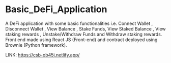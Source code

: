 # Basic_DeFi_Application
A DeFi application with some basic functionalities i.e. Connect Wallet , Disconnect Wallet , View Balance , Stake Funds,
View Staked Balance , View staking rewards , Unstake/Withdraw Funds and Withdraw staking rewards.
Front end made using React JS (Front-end) and contract deployed using Brownie (Python framework).


LINK: https://csb-ob45j.netlify.app/
